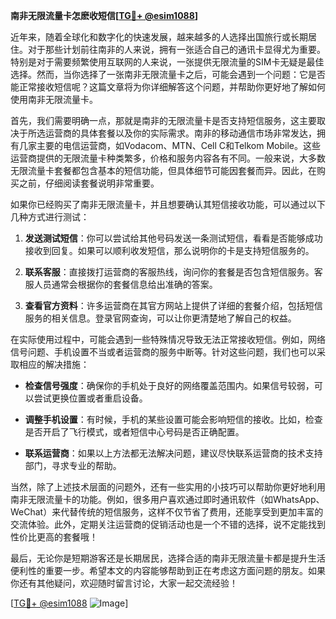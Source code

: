 **南非无限流量卡怎麽收短信[[TG💪+ @esim1088](https://t.me/s/esim1088)]**

近年来，随着全球化和数字化的快速发展，越来越多的人选择出国旅行或长期居住。对于那些计划前往南非的人来说，拥有一张适合自己的通讯卡显得尤为重要。特别是对于需要频繁使用互联网的人来说，一张提供无限流量的SIM卡无疑是最佳选择。然而，当你选择了一张南非无限流量卡之后，可能会遇到一个问题：它是否能正常接收短信呢？这篇文章将为你详细解答这个问题，并帮助你更好地了解如何使用南非无限流量卡。

首先，我们需要明确一点，那就是南非的无限流量卡是否支持短信服务，这主要取决于所选运营商的具体套餐以及你的实际需求。南非的移动通信市场非常发达，拥有几家主要的电信运营商，如Vodacom、MTN、Cell C和Telkom Mobile。这些运营商提供的无限流量卡种类繁多，价格和服务内容各有不同。一般来说，大多数无限流量卡套餐都包含基本的短信功能，但具体细节可能因套餐而异。因此，在购买之前，仔细阅读套餐说明非常重要。

如果你已经购买了南非无限流量卡，并且想要确认其短信接收功能，可以通过以下几种方式进行测试：

1. **发送测试短信**：你可以尝试给其他号码发送一条测试短信，看看是否能够成功接收到回复。如果可以顺利收发短信，那么说明你的卡是支持短信服务的。
   
2. **联系客服**：直接拨打运营商的客服热线，询问你的套餐是否包含短信服务。客服人员通常会根据你的套餐信息给出准确的答案。

3. **查看官方资料**：许多运营商在其官方网站上提供了详细的套餐介绍，包括短信服务的相关信息。登录官网查询，可以让你更清楚地了解自己的权益。

在实际使用过程中，可能会遇到一些特殊情况导致无法正常接收短信。例如，网络信号问题、手机设置不当或者运营商的服务中断等。针对这些问题，我们也可以采取相应的解决措施：

- **检查信号强度**：确保你的手机处于良好的网络覆盖范围内。如果信号较弱，可以尝试更换位置或者重启设备。
  
- **调整手机设置**：有时候，手机的某些设置可能会影响短信的接收。比如，检查是否开启了飞行模式，或者短信中心号码是否正确配置。

- **联系运营商**：如果以上方法都无法解决问题，建议尽快联系运营商的技术支持部门，寻求专业的帮助。

当然，除了上述技术层面的问题外，还有一些实用的小技巧可以帮助你更好地利用南非无限流量卡的功能。例如，很多用户喜欢通过即时通讯软件（如WhatsApp、WeChat）来代替传统的短信服务，这样不仅节省了费用，还能享受到更加丰富的交流体验。此外，定期关注运营商的促销活动也是一个不错的选择，说不定能找到性价比更高的套餐哦！

最后，无论你是短期游客还是长期居民，选择合适的南非无限流量卡都是提升生活便利性的重要一步。希望本文的内容能够帮助到正在考虑这方面问题的朋友。如果你还有其他疑问，欢迎随时留言讨论，大家一起交流经验！

[[TG💪+ @esim1088](https://t.me/s/esim1088) ![Image](https://i.postimg.cc/4NQfJmqS/Snipaste-2025-05-13-00-14-12.png)]